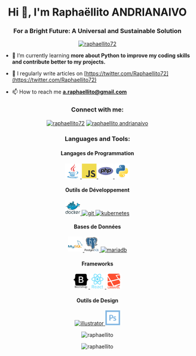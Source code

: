<h1 align="center">Hi 👋, I'm Raphaëllito ANDRIANAIVO</h1>
<h3 align="center">For a Bright Future: A Universal and Sustainable Solution</h3>

<p align="center"> <a href="https://twitter.com/raphaellito72" target="blank"><img src="https://img.shields.io/twitter/follow/raphaellito72?logo=twitter&style=for-the-badge" alt="raphaellito72" /></a> </p>

- 🌱 I’m currently learning **more about Python to improve my coding skills and contribute better to my projects.**

- 📝 I regularly write articles on [https://twitter.com/Raphaellito72](https://twitter.com/Raphaellito72)

- 📫 How to reach me **a.raphaellito@gmail.com**

<h3 align="center">Connect with me:</h3>
<p align="center">
<a href="https://twitter.com/raphaellito72" target="blank"><img align="center" src="https://raw.githubusercontent.com/rahuldkjain/github-profile-readme-generator/master/src/images/icons/Social/twitter.svg" alt="raphaellito72" height="30" width="40" /></a>
<a href="https://linkedin.com/in/raphaellito andrianaivo" target="blank"><img align="center" src="https://raw.githubusercontent.com/rahuldkjain/github-profile-readme-generator/master/src/images/icons/Social/linked-in-alt.svg" alt="raphaellito andrianaivo" height="30" width="40" /></a>
</p>

<h3 align="center">Languages and Tools:</h3>
<h4 align="center">Langages de Programmation</h4>
<p align="center">
    <a href="https://www.java.com" target="_blank" rel="noreferrer"> 
        <img src="https://raw.githubusercontent.com/devicons/devicon/master/icons/java/java-original.svg" alt="java" width="40" height="40"/> 
    </a>
    <a href="https://developer.mozilla.org/en-US/docs/Web/JavaScript" target="_blank" rel="noreferrer"> 
        <img src="https://raw.githubusercontent.com/devicons/devicon/master/icons/javascript/javascript-original.svg" alt="javascript" width="40" height="40"/> 
    </a>
    <a href="https://www.php.net" target="_blank" rel="noreferrer"> 
        <img src="https://raw.githubusercontent.com/devicons/devicon/master/icons/php/php-original.svg" alt="php" width="40" height="40"/> 
    </a>
    <a href="https://www.python.org" target="_blank" rel="noreferrer">
        <img src="https://raw.githubusercontent.com/devicons/devicon/master/icons/python/python-original.svg" alt="python" width="40" height="40"/> 
    </a>
</p>

<!-- Outils de Développement -->
<h4 align="center">Outils de Développement</h4>
<p align="center">
    <a href="https://www.docker.com/" target="_blank" rel="noreferrer"> 
        <img src="https://raw.githubusercontent.com/devicons/devicon/master/icons/docker/docker-original-wordmark.svg" alt="docker" width="40" height="40"/> 
    </a>
    <a href="https://git-scm.com/" target="_blank" rel="noreferrer"> 
        <img src="https://www.vectorlogo.zone/logos/git-scm/git-scm-icon.svg" alt="git" width="40" height="40"/> 
    </a>
    <a href="https://kubernetes.io" target="_blank" rel="noreferrer"> 
        <img src="https://www.vectorlogo.zone/logos/kubernetes/kubernetes-icon.svg" alt="kubernetes" width="40" height="40"/> 
    </a>
</p>

<!-- Bases de Données -->
<h4 align="center">Bases de Données</h4>
<p align="center">
    <a href="https://www.mysql.com/" target="_blank" rel="noreferrer">
        <img src="https://raw.githubusercontent.com/devicons/devicon/master/icons/mysql/mysql-original-wordmark.svg" alt="mysql" width="40" height="40"/> 
    </a>
    <a href="https://www.postgresql.org" target="_blank" rel="noreferrer">
        <img src="https://raw.githubusercontent.com/devicons/devicon/master/icons/postgresql/postgresql-original-wordmark.svg" alt="postgresql" width="40" height="40"/> 
    </a>
    <a href="https://mariadb.org/" target="_blank" rel="noreferrer">
        <img src="https://www.vectorlogo.zone/logos/mariadb/mariadb-icon.svg" alt="mariadb" width="40" height="40"/> 
    </a>
</p>

<!-- Frameworks -->
<h4 align="center">Frameworks</h4>
<p align="center">
    <a href="https://getbootstrap.com" target="_blank" rel="noreferrer">
        <img src="https://raw.githubusercontent.com/devicons/devicon/master/icons/bootstrap/bootstrap-plain-wordmark.svg" alt="bootstrap" width="40" height="40"/> 
    </a>
    <a href="https://reactjs.org/" target="_blank" rel="noreferrer">
        <img src="https://raw.githubusercontent.com/devicons/devicon/master/icons/react/react-original-wordmark.svg" alt="react" width="40" height="40"/> 
    </a>
    <a href="https://laravel.com/" target="_blank" rel="noreferrer">
        <img src="https://raw.githubusercontent.com/devicons/devicon/master/icons/laravel/laravel-plain-wordmark.svg" alt="laravel" width="40" height="40"/> 
    </a>
</p>

<!-- Outils de Design -->
<h4 align="center">Outils de Design</h4>
<p align="center">
    <a href="https://www.adobe.com/in/products/illustrator.html" target="_blank" rel="noreferrer">
        <img src="https://www.vectorlogo.zone/logos/adobe_illustrator/adobe_illustrator-icon.svg" alt="illustrator" width="40" height="40"/> 
    </a>
    <a href="https://www.photoshop.com/en" target="_blank" rel="noreferrer">
        <img src="https://raw.githubusercontent.com/devicons/devicon/master/icons/photoshop/photoshop-line.svg" alt="photoshop" width="40" height="40"/> 
    </a>
</p>

<p align="center">
  <img src="https://github-readme-stats.vercel.app/api?username=raphaellito&show_icons=true&locale=en" alt="raphaellito" />
</p>

<p align="center">
  <img src="https://github-readme-streak-stats.herokuapp.com/?user=raphaellito&" alt="raphaellito" />
</p>
